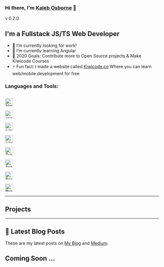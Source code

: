 
### Hi there, I'm [Kaleb Osborne](https://kalebosborne.com) 👋

v 0.2.0
 
## I'm a Fullstack JS/TS Web Developer

- 🔭 I’m currently looking for work!
- 🌱 I’m currently learning Angular
- 🥅 2020 Goals: Contribute more to Open Source projects & Make Kiwicode Courses
- ⚡ Fun fact: I made a website called [Kiwicode.co](https://kiwicode.co) Where you can learn web/mobile development for free


### Languages and Tools:

[<code>
<img alt="html5" width="26px" src="https://img.icons8.com/color/240/000000/html-5.png">
</code>](https://developer.mozilla.org/en-US/docs/Web/HTML) [<code>
<img alt="css3" width="26px" src="https://img.icons8.com/color/240/000000/css3.png">
</code>](https://developer.mozilla.org/en-US/docs/Web/CSS) [<code>
<img alt="sass" width="26px" src="https://img.icons8.com/color/240/000000/sass.png">
</code>](https://sass-lang.com/) [<code>
<img alt="javascript" width="26px" src="https://img.icons8.com/color/240/000000/javascript.png">
</code>](https://developer.mozilla.org/en-US/docs/Web/JavaScript) [<code>
<img alt="Typescript" width="26px" src="https://img.icons8.com/color/96/000000/typescript.png">
</code>](https://www.typescriptlang.org/) [<code>
<img alt="Angular" width="26px" src="https://img.icons8.com/color/48/000000/angularjs.png">
</code>](https://angular.io/) [<code>
<img alt="React.js" width="26px" src="https://img.icons8.com/color/96/000000/react-native.png">
</code>](https://reactjs.org/)  [<code>
<img alt="MongoDB" width="26px" src="https://img.icons8.com/color/48/000000/mongodb.png">
</code>](https://www.mongodb.com/)   

---

## Projects

---

## 📝 Latest Blog Posts

These are my latest posts on [My Blog](https://kcodes.dev) and [Medium](https://medium.com/@kalebosborne):

Coming Soon ...
---


[Website]: https://kalebosborne
[Blog]: https://kcodes.dev
[Medium]: https://medium.com/@kalebosborne
[Kiwicode]: https://www.kiwicode.co
[Gmail]: mailto:kalebosbornek3@gmail.com





